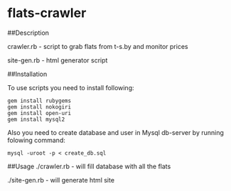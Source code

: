 # flats-crawler

##Description

crawler.rb - script to grab flats from t-s.by and monitor prices

site-gen.rb - html generator script

##Installation

To use scripts you need to install following:
```
gem install rubygems
gem install nokogiri
gem install open-uri
gem install mysql2
```

Also you need to create database and user in Mysql db-server by running folowing command:
```
mysql -uroot -p < create_db.sql
```


##Usage
./crawler.rb - will fill database with all the flats

./site-gen.rb - will generate html site
